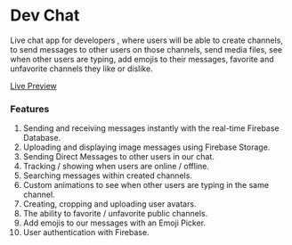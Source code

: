 # Dev Chat

Live chat app for developers , where users will be able to create channels, to send messages to other users on those channels, send media files, see when other users are typing, add emojis to their messages, favorite and unfavorite channels they like or dislike.

[Live Preview](https://devchatreact.herokuapp.com)

### Features

1. Sending and receiving messages instantly with the real-time Firebase Database.
2. Uploading and displaying image messages using Firebase Storage.
3. Sending Direct Messages to other users in our chat.
4. Tracking / showing when users are online / offline.
5. Searching messages within created channels.
6. Custom animations to see when other users are typing in the same channel.
7. Creating, cropping and uploading user avatars.
8. The ability to favorite / unfavorite public channels.
9. Add emojis to our messages with an Emoji Picker.
10. User authentication with Firebase.
